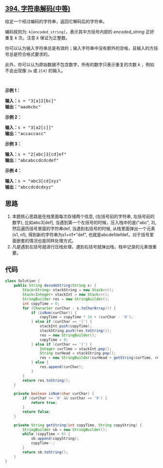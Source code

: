 ## [394. 字符串解码(中等)](https://leetcode-cn.com/problems/decode-string/)
<div class="notranslate"><p>给定一个经过编码的字符串，返回它解码后的字符串。</p>

<p>编码规则为: <code>k[encoded_string]</code>，表示其中方括号内部的 <em>encoded_string</em> 正好重复 <em>k</em> 次。注意 <em>k</em> 保证为正整数。</p>

<p>你可以认为输入字符串总是有效的；输入字符串中没有额外的空格，且输入的方括号总是符合格式要求的。</p>

<p>此外，你可以认为原始数据不包含数字，所有的数字只表示重复的次数 <em>k</em> ，例如不会出现像&nbsp;<code>3a</code>&nbsp;或&nbsp;<code>2[4]</code>&nbsp;的输入。</p>

<p>&nbsp;</p>

<p><strong>示例 1：</strong></p>

<pre><strong>输入：</strong>s = "3[a]2[bc]"
<strong>输出：</strong>"aaabcbc"
</pre>

<p><strong>示例 2：</strong></p>

<pre><strong>输入：</strong>s = "3[a2[c]]"
<strong>输出：</strong>"accaccacc"
</pre>

<p><strong>示例 3：</strong></p>

<pre><strong>输入：</strong>s = "2[abc]3[cd]ef"
<strong>输出：</strong>"abcabccdcdcdef"
</pre>

<p><strong>示例 4：</strong></p>

<pre><strong>输入：</strong>s = "abc3[cd]xyz"
<strong>输出：</strong>"abccdcdcdxyz"
</pre>
</div>

## 思路
1. 本题核心思路是在栈里面每次存储两个信息, (左括号前的字符串, 左括号前的数字), 比如abc3[def], 当遇到第一个左括号的时候，压入栈中的是("abc", 3), 然后遍历括号里面的字符串def, 当遇到右括号的时候, 从栈里面弹出一个元素(s1, n1), 得到新的字符串为s1+n1*"def", 也就是abcdefdefdef。对于括号里面嵌套的情况也是同样处理方式。
2. 凡是遇到左括号就进行压栈处理，遇到右括号就弹出栈，栈中记录的元素很重要。

## 代码
```java
class Solution {
    public String decodeString(String s) {
        Stack<String> stackString = new Stack<>();
        Stack<Integer> stackInt = new Stack<>();
        StringBuilder res = new StringBuilder();
        int copyTime = 0;
        for (Character curChar : s.toCharArray()) {
            if (isNum(curChar)) {
                copyTime = copyTime * 10 + (curChar - '0');
            } else if (curChar == '[') {
                stackInt.push(copyTime);
                stackString.push(res.toString());
                res = new StringBuilder();
                copyTime = 0;
            } else if (curChar == ']') {
                Integer curTime = stackInt.pop();
                String curHead = stackString.pop();
                res = new StringBuilder(curHead + getString(curTime, res.toString()));
            } else {
                res.append(curChar);
            }
        }
        return res.toString();
    }

    private boolean isNum(char curChar) {
        if (curChar >= '0' && curChar <= '9') {
            return true;
        }
        return false;
    }

    private String getString(int copyTime, String copyString) {
        StringBuilder sb = new StringBuilder();
        while (copyTime > 0) {
            sb.append(copyString);
            copyTime--;
        }
        return sb.toString();
    }
}
```
